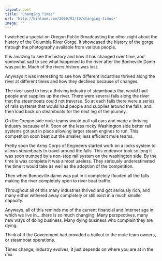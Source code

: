 ```yaml
---
layout: post
title: "Changing Times"
url: 'http://kinlane.com/2009/03/10/changing-times/'
image: ''
---
```


I watched a special on Oregon Public Broadcasting the other night about the history of the Columbia River Gorge. It showcased the history of the gorge through the photography available from various people.

It is amazing to see the history and how it has changed over time, and somewhat sad to see what happened to the river after the Bonneville Damn was put in. Much of the rivers history was lost.

Anyways it was interesting to see how different industries thrived along the river at different times and how they declined because of changes.

The river used to host a thriving industry of steamboats that would haul people and supplies up the river. There were several falls along the river that the steamboats could not traverse. So at each falls there were a series of rails systems that would haul people and supplies around the falls, and then load back on steamboats for the next leg of the journey.

On the Oregon side mule teams would pull rail cars and made a thriving industry because of it. Soon on the less rocky Washington side better rail systems got put in place allowing larger steam engines to run. This competition soon beat out the smaller, less efficient mule teams.

Pretty soon the Army Corps of Engineers started work on a locks system to allows steamboats to travel around the falls. This endeavor took so long it was soon trumped by a non-stop rail system on the washington side. By the time is was complete it was almost useless. They seriously underestimated the time it would take as well as the adoption of the competition.

Then when Bonneville damn was put in it completely flooded all the falls making the river completely open to river boat traffic.

Throughout all of this many industries thrived and got seriously rich, and many either withered away completely or still exist in a much smaller capacity.

Anyways, all of this reminds me of the current financial and Internet age in which we live in....there is so much changing. Many perspectives, many new ways of doing business. Many dying business who complain they are dying.

Think of if the Government had provided a bailout to the mule team owners, or steamboat operations.

Times change, industry evolves, it just depends on where you are at in the mix.